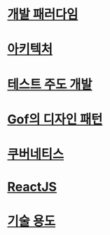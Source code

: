 # [개발 패러다임](https://github.com/keepinmindsh/lines_edu/tree/main/paradigm) 

# [아키텍처](https://github.com/keepinmindsh/lines_edu/blob/main/architecture/README.md) 

# [테스트 주도 개발](https://github.com/keepinmindsh/lines_edu/blob/main/tdd/README.md) 

# [Gof의 디자인 패턴](https://github.com/keepinmindsh/lines_edu/blob/main/designpattern/README.md)

# [쿠버네티스](https://github.com/keepinmindsh/lines_edu/blob/main/kubernetes/README.md) 

# [ReactJS]()

# [기술 용도](https://github.com/keepinmindsh/lines_edu/blob/main/techword/README.md)


